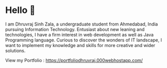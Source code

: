 
# Hello 👋 

I am Dhruvraj Sinh Zala, a undergraduate student from Ahmedabad, India pursuing Information Technology. Entusiast about new leaning and technologies, I have a firm interest in web development as well as Java Programming language. Curious to discover the wonders of IT landscape, I want to implement my knowledge and skills for more creative and wider solutions.

View my Portfolio : https://portfoliodhruvraj.000webhostapp.com/

<!---
dhruvrajzala/dhruvrajzala is a ✨ special ✨ repository because its `README.md` (this file) appears on your GitHub profile.
You can click the Preview link to take a look at your changes.
--->
